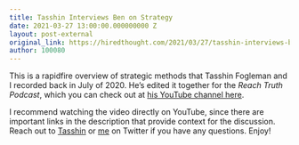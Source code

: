 ```yaml
---
title: Tasshin Interviews Ben on Strategy
date: 2021-03-27 13:00:00.000000000 Z
layout: post-external
original_link: https://hiredthought.com/2021/03/27/tasshin-interviews-ben-on-strategy/
author: 100080
---
```


This is a rapidfire overview of strategic methods that Tasshin Fogleman and I recorded back in July of 2020. He’s edited it together for the _Reach Truth Podcast_, which you can check out at [his YouTube channel here](https://www.youtube.com/channel/UCCmbzS-6GBfBwKCa8AkmIjg).

I recommend watching the video directly on YouTube, since there are important links in the description that provide context for the discussion. Reach out to [Tasshin](https://twitter.com/tasshinfogleman) or [me](https://twitter.com/hiredthought) on Twitter if you have any questions. Enjoy!

